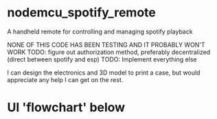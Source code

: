 # nodemcu_spotify_remote
A handheld remote for controlling and managing spotify playback

NONE OF THIS CODE HAS BEEN TESTING AND IT PROBABLY WON'T WORK
TODO: figure out authorization method, preferably decentralized (direct between spotify and esp)
TODO: Implement everything else

I can design the electronics and 3D model to print a case, but would appreciate any help I can get on the rest.

# UI 'flowchart' below
